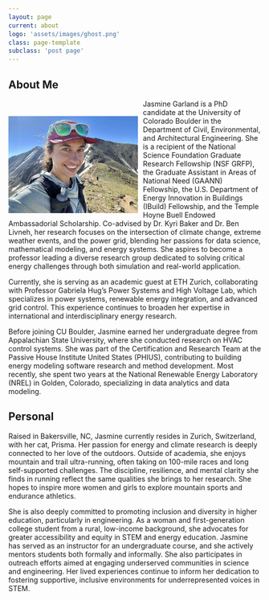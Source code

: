 ```yaml
---
layout: page
current: about
logo: 'assets/images/ghost.png'
class: page-template
subclass: 'post page'
---
```


## **About Me**  
<img src="assets/images/jasmineinmtn.jpg" alt="Descriptive text" style="float: left; margin: 33px 10px 0px 0px; width: 258px;">

Jasmine Garland is a PhD candidate at the University of Colorado Boulder in the Department of Civil, Environmental, and Architectural Engineering. She is a recipient of the National Science Foundation Graduate Research Fellowship (NSF GRFP), the Graduate Assistant in Areas of National Need (GAANN) Fellowship, the U.S. Department of Energy Innovation in Buildings (IBuild) Fellowship, and the Temple Hoyne Buell Endowed Ambassadorial Scholarship. Co-advised by Dr. Kyri Baker and Dr. Ben Livneh, her research focuses on the intersection of climate change, extreme weather events, and the power grid, blending her passions for data science, mathematical modeling, and energy systems. She aspires to become a professor leading a diverse research group dedicated to solving critical energy challenges through both simulation and real-world application.


Currently, she is serving as an academic guest at ETH Zurich, collaborating with Professor Gabriela Hug’s Power Systems and High Voltage Lab, which specializes in power systems, renewable energy integration, and advanced grid control. This experience continues to broaden her expertise in international and interdisciplinary energy research.   

Before joining CU Boulder, Jasmine earned her undergraduate degree from Appalachian State University, where she conducted research on HVAC control systems. She was part of the Certification and Research Team at the Passive House Institute United States (PHIUS), contributing to building energy modeling software research and method development. Most recently, she spent two years at the National Renewable Energy Laboratory (NREL) in Golden, Colorado, specializing in data analytics and data modeling.


## **Personal**  

Raised in Bakersville, NC, Jasmine currently resides in Zurich, Switzerland, with her cat, Prisma. Her passion for energy and climate research is deeply connected to her love of the outdoors. Outside of academia, she enjoys mountain and trail ultra-running, often taking on 100-mile races and long self-supported challenges. The discipline, resilience, and mental clarity she finds in running reflect the same qualities she brings to her research. She hopes to inspire more women and girls to explore mountain sports and endurance athletics.

She is also deeply committed to promoting inclusion and diversity in higher education, particularly in engineering. As a woman and first-generation college student from a rural, low-income background, she advocates for greater accessibility and equity in STEM and energy education. Jasmine has served as an instructor for an undergraduate course, and she actively mentors students both formally and informally. She also participates in outreach efforts aimed at engaging underserved communities in science and engineering. Her lived experiences continue to inform her dedication to fostering supportive, inclusive environments for underrepresented voices in STEM.
